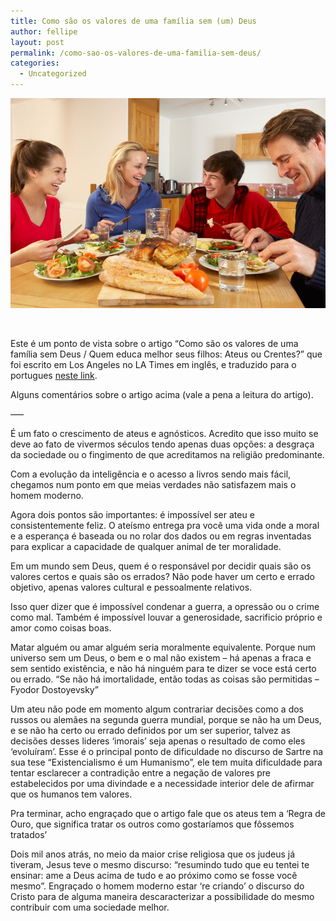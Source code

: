 ```yaml
---
title: Como são os valores de uma família sem (um) Deus
author: fellipe
layout: post
permalink: /como-sao-os-valores-de-uma-familia-sem-deus/
categories:
  - Uncategorized
---
```

[<img alt="familia-sem-religiao-838x559" src="/img/posts/2015/02/familia-sem-religiao-838x559.jpg"  />][1]

&nbsp;

Este é um ponto de vista sobre o artigo &#8220;Como são os valores de uma família sem Deus / Quem educa melhor seus filhos: Ateus ou Crentes?&#8221; que foi escrito em Los Angeles no LA Times em inglês, e traduzido para o portugues <a href="http://hypescience.com/pais-religiosos-ou-sem-religiao-quem-cria-os-filhos-melhor" target="_blank">neste link</a>.

Alguns comentários sobre o artigo acima (vale a pena a leitura do artigo).

&#8212;&#8211;

É um fato o crescimento de ateus e agnósticos. Acredito que isso muito se deve ao fato de vivermos séculos tendo apenas duas opções: a desgraça da sociedade ou o fingimento de que acreditamos na religião predominante.

<div>
  <p>
    Com a evolução da inteligência e o acesso a livros sendo mais fácil, chegamos num ponto em que meias verdades não satisfazem mais o homem moderno.
  </p>
  
  <p>
    Agora dois pontos são importantes: é impossível ser ateu e consistentemente feliz. O ateísmo entrega pra você uma vida onde a moral e a esperança é baseada ou no rolar dos dados ou em regras inventadas para explicar a capacidade de qualquer animal de ter moralidade.
  </p>
  
  <p>
    Em um mundo sem Deus, quem é o responsável por decidir quais são os valores certos e quais são os errados? Não pode haver um certo e errado objetivo, apenas valores cultural e pessoalmente relativos.
  </p>
  
  <p>
    Isso quer dizer que é impossível condenar a guerra, a opressão ou o crime como mal. Também é impossível louvar a generosidade, sacrificio próprio e amor como coisas boas.
  </p>
  
  <p>
    Matar alguém ou amar alguém seria moralmente equivalente. Porque num universo sem um Deus, o bem e o mal não existem &#8211; há apenas a fraca e sem sentido existência, e não há ninguém para te dizer se voce está certo ou errado. &#8220;Se não há imortalidade, então todas as coisas são permitidas &#8211; Fyodor Dostoyevsky&#8221;
  </p>
  
  <p>
    Um ateu não pode em momento algum contrariar decisões como a dos russos ou alemães na segunda guerra mundial, porque se não ha um Deus, e se não ha certo ou errado definidos por um ser superior, talvez as decisões desses lideres &#8216;imorais&#8217; seja apenas o resultado de como eles &#8216;evoluíram&#8217;. Esse é o principal ponto de dificuldade no discurso de Sartre na sua tese &#8220;Existencialismo é um Humanismo&#8221;, ele tem muita dificuldade para tentar esclarecer a contradição entre a negação de valores pre estabelecidos por uma divindade e a necessidade interior dele de afirmar que os humanos tem valores.
  </p>
  
  <p>
    Pra terminar, acho engraçado que o artigo fale que os ateus tem a &#8216;Regra de Ouro, que significa tratar os outros como gostaríamos que fôssemos tratados&#8217;
  </p>
  
  <p>
    Dois mil anos atrás, no meio da maior crise religiosa que os judeus já tiveram, Jesus teve o mesmo discurso: &#8220;resumindo tudo que eu tentei te ensinar: ame a Deus acima de tudo e ao próximo como se fosse você mesmo&#8221;. Engraçado o homem moderno estar &#8216;re criando&#8217; o discurso do Cristo para de alguma maneira descaracterizar a possibilidade do mesmo contribuir com uma sociedade melhor.
  </p>
</div>

 [1]: /img/posts/2015/02/familia-sem-religiao-838x559.jpg